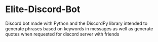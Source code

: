 # Elite-Discord-Bot

Discord bot made with Python and the DiscordPy library intended to generate phrases based on keywords in messages as well as generate quotes when requested for discord server with friends
